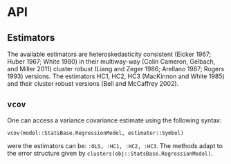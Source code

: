 # API

## Estimators

The available estimators are heteroskedasticity consistent (Eicker 1967; Huber 1967; White 1980) in their multiway-way (Colin Cameron, Gelbach, and Miller 2011) cluster robust (Liang and Zeger 1986; Arellano 1987; Rogers 1993) versions. The estimators HC1, HC2, HC3 (MacKinnon and White 1985) and their cluster robust versions (Bell and McCaffrey 2002).

## `vcov`

One can access a variance covariance estimate using the following syntax:
```
vcov(model::StatsBase.RegressionModel, estimator::Symbol)
```
were the estimators can be: `:OLS, :HC1, :HC2, :HC3`. The methods adapt to the
error structure given by `clusters(obj::StatsBase.RegressionModel)`.
